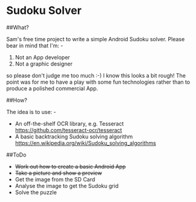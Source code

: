 # Sudoku Solver

##What?

Sam's free time project to write a simple Android Sudoku solver. Please bear in mind that I'm: -

1. Not an App developer
2. Not a graphic designer

so please don't judge me too much :-) I know this looks a bit rough! The point was for me to have a play with some fun technologies rather than to produce a polished commercial App.

##How?

The idea is to use: -
* An off-the-shelf OCR library, e.g. Tesseract https://github.com/tesseract-ocr/tesseract
* A basic backtracking Sudoku solving algorithm https://en.wikipedia.org/wiki/Sudoku_solving_algorithms

##ToDo

* ~~Work out how to create a basic Android App~~
* ~~Take a picture and show a preview~~
* Get the image from the SD Card
* Analyse the image to get the Sudoku grid
* Solve the puzzle
